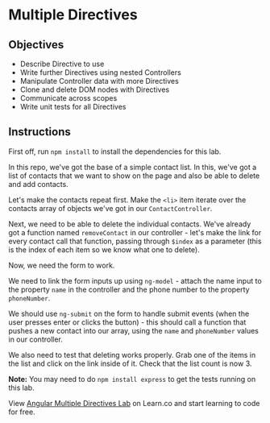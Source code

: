 # Multiple Directives

## Objectives

- Describe Directive to use
- Write further Directives using nested Controllers
- Manipulate Controller data with more Directives
- Clone and delete DOM nodes with Directives
- Communicate across scopes
- Write unit tests for all Directives

## Instructions

First off, run `npm install` to install the dependencies for this lab.

In this repo, we've got the base of a simple contact list. In this, we've got a list of contacts that we want to show on the page and also be able to delete and add contacts.

Let's make the contacts repeat first. Make the `<li>` item iterate over the contacts array of objects we've got in our `ContactController`.

Next, we need to be able to delete the individual contacts. We've already got a function named `removeContact` in our controller - let's make the link for every contact call that function, passing through `$index` as a parameter (this is the index of each item so we know what one to delete).

Now, we need the form to work.

We need to link the form inputs up using `ng-model` - attach the name input to the property `name` in the controller and the phone number to the property `phoneNumber`.

We should use `ng-submit` on the form to handle submit events (when the user presses enter or clicks the button) - this should call a function that pushes a new contact into our array, using the `name` and `phoneNumber` values in our controller.

We also need to test that deleting works properly. Grab one of the items in the list and click on the link inside of it. Check that the list count is now 3.


**Note:** You may need to do `npm install express` to get the tests running on this lab.

<p data-visibility='hidden'>View <a href='https://learn.co/lessons/angular-multiple-directives-lab'>Angular Multiple Directives Lab</a> on Learn.co and start learning to code for free.</p>
